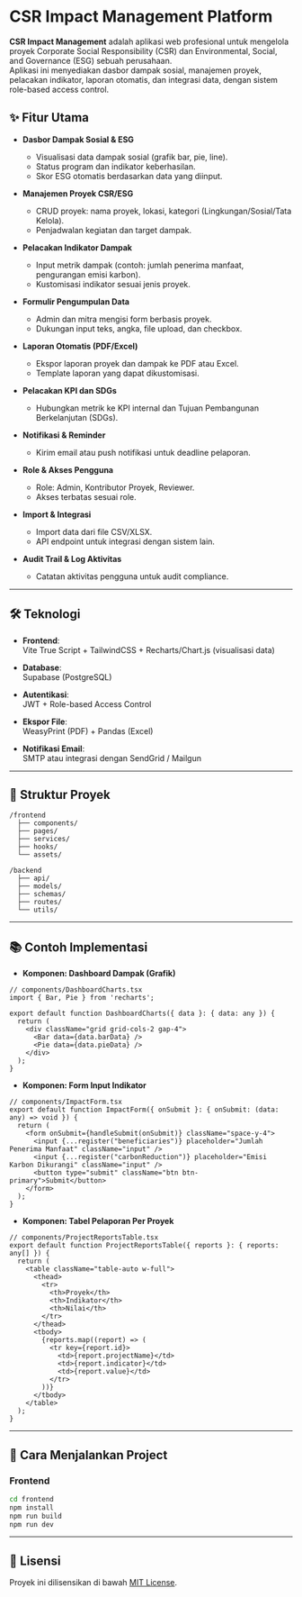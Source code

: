 # CSR Impact Management Platform

**CSR Impact Management** adalah aplikasi web profesional untuk mengelola proyek Corporate Social Responsibility (CSR) dan Environmental, Social, and Governance (ESG) sebuah perusahaan.  
Aplikasi ini menyediakan dasbor dampak sosial, manajemen proyek, pelacakan indikator, laporan otomatis, dan integrasi data, dengan sistem role-based access control.

## ✨ Fitur Utama

- **Dasbor Dampak Sosial & ESG**  
  - Visualisasi data dampak sosial (grafik bar, pie, line).
  - Status program dan indikator keberhasilan.
  - Skor ESG otomatis berdasarkan data yang diinput.
  
- **Manajemen Proyek CSR/ESG**  
  - CRUD proyek: nama proyek, lokasi, kategori (Lingkungan/Sosial/Tata Kelola).
  - Penjadwalan kegiatan dan target dampak.

- **Pelacakan Indikator Dampak**  
  - Input metrik dampak (contoh: jumlah penerima manfaat, pengurangan emisi karbon).
  - Kustomisasi indikator sesuai jenis proyek.

- **Formulir Pengumpulan Data**  
  - Admin dan mitra mengisi form berbasis proyek.
  - Dukungan input teks, angka, file upload, dan checkbox.

- **Laporan Otomatis (PDF/Excel)**  
  - Ekspor laporan proyek dan dampak ke PDF atau Excel.
  - Template laporan yang dapat dikustomisasi.

- **Pelacakan KPI dan SDGs**  
  - Hubungkan metrik ke KPI internal dan Tujuan Pembangunan Berkelanjutan (SDGs).

- **Notifikasi & Reminder**  
  - Kirim email atau push notifikasi untuk deadline pelaporan.

- **Role & Akses Pengguna**  
  - Role: Admin, Kontributor Proyek, Reviewer.
  - Akses terbatas sesuai role.

- **Import & Integrasi**  
  - Import data dari file CSV/XLSX.
  - API endpoint untuk integrasi dengan sistem lain.

- **Audit Trail & Log Aktivitas**  
  - Catatan aktivitas pengguna untuk audit compliance.

---

## 🛠️ Teknologi

- **Frontend**:  
  Vite True Script + TailwindCSS + Recharts/Chart.js (visualisasi data)

- **Database**:  
  Supabase (PostgreSQL)

- **Autentikasi**:  
  JWT + Role-based Access Control

- **Ekspor File**:  
  WeasyPrint (PDF) + Pandas (Excel)

- **Notifikasi Email**:  
  SMTP atau integrasi dengan SendGrid / Mailgun

---

## 📁 Struktur Proyek

```
/frontend
  ├── components/
  ├── pages/
  ├── services/
  ├── hooks/
  └── assets/

/backend
  ├── api/
  ├── models/
  ├── schemas/
  ├── routes/
  └── utils/
```

---

## 📚 Contoh Implementasi
- **Komponen: Dashboard Dampak (Grafik)**
```tsx
// components/DashboardCharts.tsx
import { Bar, Pie } from 'recharts';

export default function DashboardCharts({ data }: { data: any }) {
  return (
    <div className="grid grid-cols-2 gap-4">
      <Bar data={data.barData} />
      <Pie data={data.pieData} />
    </div>
  );
}
```

- **Komponen: Form Input Indikator**
```tsx
// components/ImpactForm.tsx
export default function ImpactForm({ onSubmit }: { onSubmit: (data: any) => void }) {
  return (
    <form onSubmit={handleSubmit(onSubmit)} className="space-y-4">
      <input {...register("beneficiaries")} placeholder="Jumlah Penerima Manfaat" className="input" />
      <input {...register("carbonReduction")} placeholder="Emisi Karbon Dikurangi" className="input" />
      <button type="submit" className="btn btn-primary">Submit</button>
    </form>
  );
}
```

- **Komponen: Tabel Pelaporan Per Proyek**
```tsx
// components/ProjectReportsTable.tsx
export default function ProjectReportsTable({ reports }: { reports: any[] }) {
  return (
    <table className="table-auto w-full">
      <thead>
        <tr>
          <th>Proyek</th>
          <th>Indikator</th>
          <th>Nilai</th>
        </tr>
      </thead>
      <tbody>
        {reports.map((report) => (
          <tr key={report.id}>
            <td>{report.projectName}</td>
            <td>{report.indicator}</td>
            <td>{report.value}</td>
          </tr>
        ))}
      </tbody>
    </table>
  );
}
```

---

## 🚀 Cara Menjalankan Project

### Frontend
```bash
cd frontend
npm install
npm run build
npm run dev
```

---

## 📄 Lisensi

Proyek ini dilisensikan di bawah [MIT License](LICENSE).
